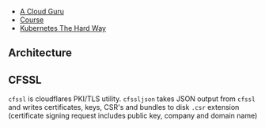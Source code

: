 
* [A Cloud Guru](https://learn.acloud.guru/course/8832e727-9101-4785-8ea6-e8057ad62f69/learn/108f9f86-bcc4-48bb-a6f9-61ab3d0697be/c679060d-5948-48f9-a80e-ac14630086f5/watch)
* [Course](https://github.com/kelseyhightower/kubernetes-the-hard-way)
* [Kubernetes The Hard Way](https://www.youtube.com/watch?v=NvQY5tuxALY)

## Architecture

## CFSSL 

`cfssl` is cloudflares PKI/TLS utility.
`cfssljson` takes JSON output from `cfssl` and writes certificates, keys, CSR's and bundles to disk
`.csr` extension (certificate signing request includes public key, company and domain name)
